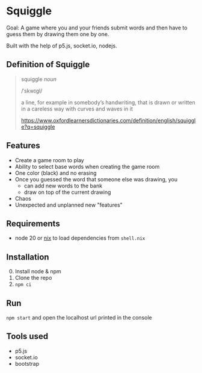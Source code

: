 # Squiggle

Goal: A game where you and your friends submit words and then have to guess them by drawing them one by one.

Built with the help of p5.js, socket.io, nodejs.

## Definition of Squiggle

> squiggle *noun*
>
> /ˈskwɪɡl/
>
> a line, for example in somebody’s handwriting, that is drawn or written in a careless way with curves and waves in it
>
> https://www.oxfordlearnersdictionaries.com/definition/english/squiggle?q=squiggle

## Features

- Create a game room to play
- Ability to select base words when creating the game room
- One color (black) and no erasing
- Once you guessed the word that someone else was drawing, you
  - can add new words to the bank
  - draw on top of the current drawing
- Chaos
- Unexpected and unplanned new "features"

## Requirements

- node 20 or [nix](https://nixos.org) to load dependencies from `shell.nix`

## Installation

0. Install node & npm
1. Clone the repo
2. `npm ci`

## Run

`npm start` and open the localhost url printed in the console

## Tools used

- p5.js
- socket.io
- bootstrap
